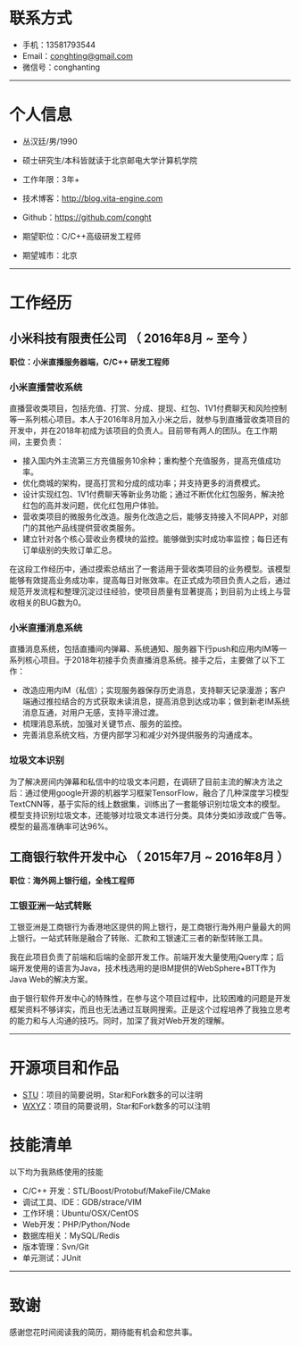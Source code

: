 
# 联系方式
- 手机：13581793544
- Email：conghting@gmail.com 
- 微信号：conghanting

---

# 个人信息

 - 丛汉廷/男/1990 
 - 硕士研究生/本科皆就读于北京邮电大学计算机学院
 - 工作年限：3年+
 - 技术博客：http://blog.vita-engine.com
 - Github：https://github.com/conght

 - 期望职位：C/C++高级研发工程师
 - 期望城市：北京

---

# 工作经历
## 小米科技有限责任公司 （ 2016年8月 ~ 至今 ）

**职位：小米直播服务器端，C/C++ 研发工程师**

### 小米直播营收系统

直播营收类项目，包括充值、打赏、分成、提现、红包、1V1付费聊天和风险控制等一系列核心项目。本人于2016年8月加入小米之后，就参与到直播营收类项目的开发中，并在2018年初成为该项目的负责人。目前带有两人的团队。在工作期间，主要负责：

- 接入国内外主流第三方充值服务10余种；重构整个充值服务，提高充值成功率。
- 优化商城的架构，提高打赏和分成的成功率；并支持更多的消费模式。
- 设计实现红包、1V1付费聊天等新业务功能；通过不断优化红包服务，解决抢红包的高并发问题，优化红包用户体验。
- 营收类项目的微服务化改造。服务化改造之后，能够支持接入不同APP，对部门的其他产品线提供营收类服务。
- 建立针对各个核心营收业务模块的监控。能够做到实时成功率监控；每日还有订单级别的失败订单汇总。

在这段工作经历中，通过摸索总结出了一套适用于营收类项目的业务模型。该模型能够有效提高业务成功率，提高每日对账效率。在正式成为项目负责人之后，通过规范开发流程和整理沉淀过往经验，使项目质量有显著提高；到目前为止线上与营收相关的BUG数为0。


### 小米直播消息系统 
直播消息系统，包括直播间内弹幕、系统通知、服务器下行push和应用内IM等一系列核心项目。于2018年初接手负责直播消息系统。接手之后，主要做了以下工作：

- 改造应用内IM（私信）；实现服务器保存历史消息，支持聊天记录漫游；客户端通过推拉结合的方式获取未读消息，提高消息到达成功率；做到新老IM系统消息互通，对用户无感，支持平滑过渡。
- 梳理消息系统，加强对关键节点、服务的监控。
- 完善消息系统文档，方便内部学习和减少对外提供服务的沟通成本。


### 垃圾文本识别

为了解决房间内弹幕和私信中的垃圾文本问题，在调研了目前主流的解决方法之后：通过使用google开源的机器学习框架TensorFlow，融合了几种深度学习模型TextCNN等，基于实际的线上数据集，训练出了一套能够识别垃圾文本的模型。模型支持识别垃圾文本，还能够对垃圾文本进行分类。具体分类如涉政或广告等。模型的最高准确率可达96%。


## 工商银行软件开发中心 （ 2015年7月 ~ 2016年8月 ）

**职位：海外网上银行组，全栈工程师**

### 工银亚洲一站式转账 

工银亚洲是工商银行为香港地区提供的网上银行，是工商银行海外用户量最大的网上银行。一站式转账是融合了转账、汇款和工银速汇三者的新型转账工具。

我在此项目负责了前端和后端的全部开发工作。前端开发大量使用jQuery库；后端开发使用的语言为Java，技术栈选用的是IBM提供的WebSphere+BTT作为Java Web的解决方案。

由于银行软件开发中心的特殊性，在参与这个项目过程中，比较困难的问题是开发框架资料不够详实，而且也无法通过互联网搜索。正是这个过程培养了我独立思考的能力和与人沟通的技巧。同时，加深了我对Web开发的理解。

---

# 开源项目和作品
 - [STU](http://github.com/yourname/projectname)：项目的简要说明，Star和Fork数多的可以注明
 - [WXYZ](http://github.com/yourname/projectname)：项目的简要说明，Star和Fork数多的可以注明

# 技能清单
以下均为我熟练使用的技能

- C/C++ 开发：STL/Boost/Protobuf/MakeFile/CMake
- 调试工具、IDE：GDB/strace/VIM
- 工作环境：Ubuntu/OSX/CentOS
- Web开发：PHP/Python/Node
- 数据库相关：MySQL/Redis
- 版本管理：Svn/Git
- 单元测试：JUnit

---

# 致谢
感谢您花时间阅读我的简历，期待能有机会和您共事。